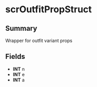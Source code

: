 # scrOutfitPropStruct

## Summary
Wrapper for outfit variant props

## Fields
* **INT** n
* **INT** e
* **INT** a